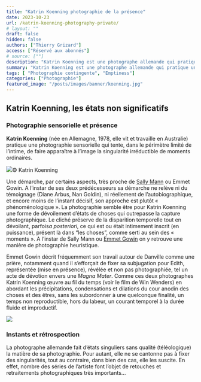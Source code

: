 ```yaml
---
title: "Katrin Koenning photographie de la présence"
date: 2023-10-23
url: /katrin-koenning-photography-private/
# layout: ""
draft: false
hidden: false
authors: ["Thierry Grizard"]
access: ["Réservé aux abonnés"]
# source: [""]
description: "Katrin Koenning est une photographe allemande qui pratique une photographie sensorielle et phénoménologique comme un matériau plus qu'un medium"
summary: "Katrin Koenning est une photographe allemande qui pratique une photographie sensorielle et phénoménologique comme un matériau plus qu'un medium"
tags: [ "Photographie contingente", "Emptiness"]
categories: ["Photographie"]
featured_image: "/posts/images/banner/koenning.jpg"
---
```

## Katrin Koenning, les états non significatifs

### Photographie sensorielle et présence

**Katrin Koenning** (née en Allemagne, 1978, elle vit et travaille en Australie) pratique une photographie sensorielle qui tente, dans le périmètre limité de l’intime, de faire apparaître à l’image la singularité irréductible de moments ordinaires.

![](/posts/images/koenning/katrin-koenning_photography_indefinitely_the-crossing.022-9.jpg)© Katrin Koenning

Une démarche, par certains aspects, très proche de [Sally Mann](/sally-mann-american-photographer/) ou Emmet Gowin. A l’instar de ses deux prédécesseurs sa démarche ne relève ni du témoignage (Diane Arbus, Nan Goldin), ni réellement de l’autobiographique, et encore moins de l’instant décisif, son approche est plutôt « phénoménologique ». La photographie semble être pour Katrin Koenning une forme de dévoilement d’états de choses qui outrepasse la capture photographique. Le cliché préserve de la disparition temporelle tout en dévoilant, parfois*a posteriori*, ce qui est ou était intimement inscrit (en puissance), présent là dans “les choses”, comme serti au sein des « moments ». A l’instar de Sally Mann ou [Emmet Gowin](/emmet-gowin-photography/) on y retrouve une manière de photographie heuristique.

Emmet Gowin décrit fréquemment son travail autour de Danville comme une prière, notamment quand il s’efforçait de fixer sa subjugation pour Edith, représentée (mise en présence), révélée et non pas photographiée, tel un acte de dévotion envers une *Magna Mater*. Comme ces deux photographes Katrin Koenning œuvre au fil du temps (voir le film de Win Wenders) en abordant les précipitations, condensations et dilations du cour anodin des choses et des êtres, sans les subordonner à une quelconque finalité, un temps non reproductible, hors du labeur, un courant temporel à la durée fluide et improductif.

![](/posts/images/koenning/katrin-koenning_photography_indefinitely_the-crossing.022-1.jpg)

### Instants et rétrospection

La photographe allemande fait d’états singuliers sans qualité (téléologique) la matière de sa photographie. Pour autant, elle ne se cantonne pas à fixer des singularités, tout au contraire, dans bien des cas, elle les suscite. En effet, nombre des séries de l’artiste font l’objet de retouches et retraitements photographiques très importants...